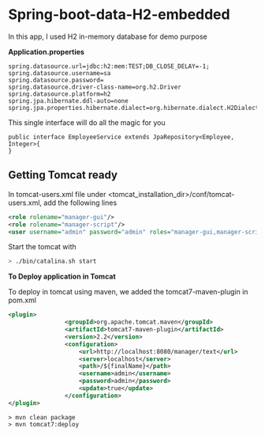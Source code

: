 # Spring-boot-data-H2-embedded

In this app, I used H2 in-memory database for demo purpose

**Application.properties**

```
spring.datasource.url=jdbc:h2:mem:TEST;DB_CLOSE_DELAY=-1;
spring.datasource.username=sa
spring.datasource.password=
spring.datasource.driver-class-name=org.h2.Driver
spring.datasource.platform=h2
spring.jpa.hibernate.ddl-auto=none
spring.jpa.properties.hibernate.dialect=org.hibernate.dialect.H2Dialect
```

This single interface will do all the magic for you

```
public interface EmployeeService extends JpaRepository<Employee, Integer>{
}
```

## Getting Tomcat ready

In tomcat-users.xml file under <tomcat_installation_dir>/conf/tomcat-users.xml, add the following lines

```xml
<role rolename="manager-gui"/>
<role rolename="manager-script"/>
<user username="admin" password="admin" roles="manager-gui,manager-script"/>
```

Start the tomcat with

```sh
> ./bin/catalina.sh start
```

**To Deploy application in Tomcat**

To deploy in tomcat using maven, we added the tomcat7-maven-plugin in pom.xml

```xml
<plugin>
				<groupId>org.apache.tomcat.maven</groupId>
				<artifactId>tomcat7-maven-plugin</artifactId>
				<version>2.2</version>
				<configuration>
					<url>http://localhost:8080/manager/text</url>
					<server>localhost</server>
					<path>/${finalName}</path>
					<username>admin</username>
					<password>admin</password>
					<update>true</update>
				</configuration>
</plugin>
```

```
> mvn clean package
> mvn tomcat7:deploy
```



